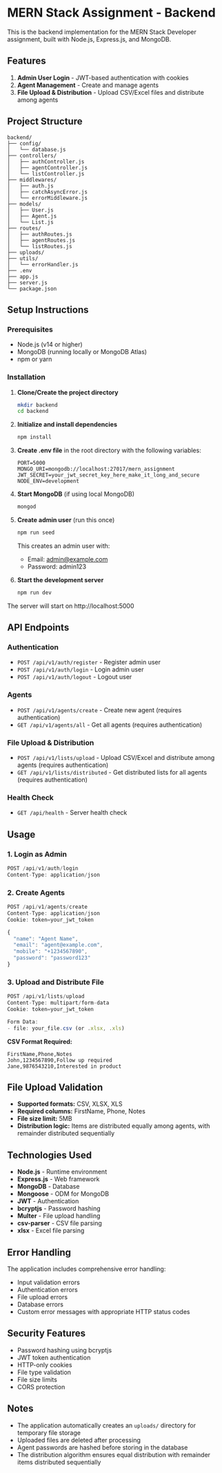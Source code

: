 # MERN Stack Assignment - Backend

This is the backend implementation for the MERN Stack Developer assignment, built with Node.js, Express.js, and MongoDB.

## Features

1. **Admin User Login** - JWT-based authentication with cookies
2. **Agent Management** - Create and manage agents
3. **File Upload & Distribution** - Upload CSV/Excel files and distribute among agents

## Project Structure

```
backend/
├── config/
│   └── database.js
├── controllers/
│   ├── authController.js
│   ├── agentController.js
│   └── listController.js
├── middlewares/
│   ├── auth.js
│   ├── catchAsyncError.js
│   └── errorMiddleware.js
├── models/
│   ├── User.js
│   ├── Agent.js
│   └── List.js
├── routes/
│   ├── authRoutes.js
│   ├── agentRoutes.js
│   └── listRoutes.js
├── uploads/
├── utils/
│   └── errorHandler.js
├── .env
├── app.js
├── server.js
└── package.json
```

## Setup Instructions

### Prerequisites
- Node.js (v14 or higher)
- MongoDB (running locally or MongoDB Atlas)
- npm or yarn

### Installation

1. **Clone/Create the project directory**
   ```bash
   mkdir backend
   cd backend
   ```

2. **Initialize and install dependencies**
   ```bash
   npm install
   ```

3. **Create .env file** in the root directory with the following variables:
   ```env
   PORT=5000
   MONGO_URI=mongodb://localhost:27017/mern_assignment
   JWT_SECRET=your_jwt_secret_key_here_make_it_long_and_secure
   NODE_ENV=development
   ```

4. **Start MongoDB** (if using local MongoDB)
   ```bash
   mongod
   ```

5. **Create admin user** (run this once)
   ```bash
   npm run seed
   ```
   This creates an admin user with:
   - Email: admin@example.com
   - Password: admin123

6. **Start the development server**
   ```bash
   npm run dev
   ```

The server will start on http://localhost:5000

## API Endpoints

### Authentication
- `POST /api/v1/auth/register` - Register admin user
- `POST /api/v1/auth/login` - Login admin user
- `POST /api/v1/auth/logout` - Logout user

### Agents
- `POST /api/v1/agents/create` - Create new agent (requires authentication)
- `GET /api/v1/agents/all` - Get all agents (requires authentication)

### File Upload & Distribution
- `POST /api/v1/lists/upload` - Upload CSV/Excel and distribute among agents (requires authentication)
- `GET /api/v1/lists/distributed` - Get distributed lists for all agents (requires authentication)

### Health Check
- `GET /api/health` - Server health check

## Usage

### 1. Login as Admin
```javascript
POST /api/v1/auth/login
Content-Type: application/json

```

### 2. Create Agents
```javascript
POST /api/v1/agents/create
Content-Type: application/json
Cookie: token=your_jwt_token

{
  "name": "Agent Name",
  "email": "agent@example.com",
  "mobile": "+1234567890",
  "password": "password123"
}
```

### 3. Upload and Distribute File
```javascript
POST /api/v1/lists/upload
Content-Type: multipart/form-data
Cookie: token=your_jwt_token

Form Data:
- file: your_file.csv (or .xlsx, .xls)
```

**CSV Format Required:**
```csv
FirstName,Phone,Notes
John,1234567890,Follow up required
Jane,9876543210,Interested in product
```

## File Upload Validation

- **Supported formats:** CSV, XLSX, XLS
- **Required columns:** FirstName, Phone, Notes
- **File size limit:** 5MB
- **Distribution logic:** Items are distributed equally among agents, with remainder distributed sequentially

## Technologies Used

- **Node.js** - Runtime environment
- **Express.js** - Web framework
- **MongoDB** - Database
- **Mongoose** - ODM for MongoDB
- **JWT** - Authentication
- **bcryptjs** - Password hashing
- **Multer** - File upload handling
- **csv-parser** - CSV file parsing
- **xlsx** - Excel file parsing

## Error Handling

The application includes comprehensive error handling:
- Input validation errors
- Authentication errors
- File upload errors
- Database errors
- Custom error messages with appropriate HTTP status codes

## Security Features

- Password hashing using bcryptjs
- JWT token authentication
- HTTP-only cookies
- File type validation
- File size limits
- CORS protection

## Notes

- The application automatically creates an `uploads/` directory for temporary file storage
- Uploaded files are deleted after processing
- Agent passwords are hashed before storing in the database
- The distribution algorithm ensures equal distribution with remainder items distributed sequentially